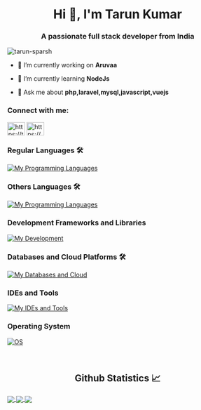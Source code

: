 <h1 align="center">Hi 👋, I'm Tarun Kumar</h1>
<h3 align="center">A passionate full stack developer from India</h3>

<p align="left"> <img src="https://komarev.com/ghpvc/?username=tarun-sparsh&label=Profile%20views&color=0e75b6&style=flat" alt="tarun-sparsh" /> </p>

- 🔭 I’m currently working on **Aruvaa**

- 🌱 I’m currently learning **NodeJs**

- 💬 Ask me about **php,laravel,mysql,javascript,vuejs**

<h3 align="left">Connect with me:</h3>
<p align="left">
<a href="https://twitter.com/https://twitter.com/null_biter" target="blank"><img align="center" src="https://raw.githubusercontent.com/rahuldkjain/github-profile-readme-generator/master/src/images/icons/Social/twitter.svg" alt="https://twitter.com/null_biter" height="30" width="40" /></a>
<a href="https://instagram.com/https://www.instagram.com/null_biter/" target="blank"><img align="center" src="https://raw.githubusercontent.com/rahuldkjain/github-profile-readme-generator/master/src/images/icons/Social/instagram.svg" alt="https://www.instagram.com/null_biter/" height="30" width="40" /></a>
</p>

### Regular Languages 🛠 
[![My Programming Languages](https://skillicons.dev/icons?i=html,css,js,vue,react,php)](https://skillicons.dev)

### Others Languages 🛠
[![My Programming Languages](https://skillicons.dev/icons?i=kotlin,java,ts,python,cpp,cs,dotnet)](https://skillicons.dev)

### Development Frameworks and Libraries
[![My Development](https://skillicons.dev/icons?i=bootstrap,tailwind,sass,laravel,react,redux,express,nodejs,electron&perline=5)](https://skillicons.dev)

### Databases and Cloud Platforms 🛠 
[![My Databases and Cloud](https://skillicons.dev/icons?i=mysql,sqlite,postgres,redis,mongodb,firebase,appwrite&perline=5)](https://skillicons.dev)

### IDEs and Tools
[![My IDEs and Tools](https://skillicons.dev/icons?i=vscode,sublime,bash,powershell,git,github,githubactions,bitbucket,figma,ps,postman,notion,androidstudio,visualstudio,discord)](https://skillicons.dev)

### Operating System
[![OS](https://skillicons.dev/icons?i=windows,ubuntu,debian)](https://skillicons.dev)


<br/>
<h2 align="center"> Github Statistics 📈</h2>
 
<a href="https://github.com/anuraghazra/github-readme-stats">
  <img align="center" src="https://github-readme-stats.vercel.app/api?username=tarun-sparsh&theme=dark&hide_border=true" />
</a>
<a href="https://github.com/anuraghazra/github-readme-stats">
  <img align="center" src="https://github-readme-stats.vercel.app/api/top-langs/?username=tarun-sparsh&layout=compact&theme=dark&hide_border=true" />
</a>
<a href="https://github.com/anuraghazra/github-readme-stats">
  <img align="center" src="http://github-readme-streak-stats.herokuapp.com?user=tarun-sparsh&theme=dark&hide_border=true&date_format=M%20j%5B%2C%20Y%5D" />
</a><br><br>

